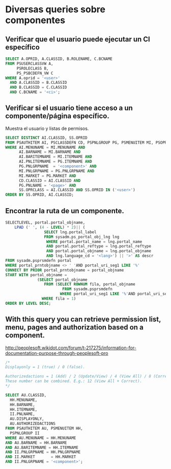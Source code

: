 # Diversas queries sobre componentes

## Verificar que el usuario puede ejecutar un CI específico 
```sql
SELECT A.OPRID, A.CLASSID, B.ROLENAME, C.BCNAME
FROM PSUSERCLASSVW A,
     PSROLECLASS B,
     PS_PSBCDEFN_VW C
WHERE A.oprid = '<user>'
  AND A.CLASSID = B.CLASSID
  AND B.CLASSID = C.CLASSID
  AND C.BCNAME = '<ci>';
```

## Verificar si el usuario tiene acceso a un componente/página específico.
Muestra el usuario y listas de permisos.
```sql
SELECT DISTINCT AI.CLASSID, SS.OPRID
FROM PSAUTHITEM AI, PSCLASSDEFN CD, PSPNLGROUP PG, PSMENUITEM MI, PSOPRCLS SS
WHERE AI.MENUNAME = MI.MENUNAME AND
      AI.BARNAME = MI.BARNAME AND
      AI.BARITEMNAME = MI.ITEMNAME AND
      AI.PNLITEMNAME = PG.ITEMNAME AND
      PG.PNLGRPNAME  = '<component>' AND
      MI.PNLGRPNAME = PG.PNLGRPNAME AND
      MI.MARKET = PG.MARKET AND
      CD.CLASSID = AI.CLASSID AND
      PG.PNLNAME = '<page>' AND
      SS.OPRCLASS = AI.CLASSID AND SS.OPRID IN ('<user>')
ORDER BY SS.OPRID, AI.CLASSID;
```

## Encontrar la ruta de un componente.
```sql
SELECTLEVEL, portal.portal_objname,
    LPAD (' ', (4 - LEVEL) * 2)|| (
                 SELECT lng.portal_label
                 FROM sysadm.ps_portal_obj_lng lng
                  WHERE portal.portal_name = lng.portal_name
                  AND portal.portal_reftype = lng.portal_reftype
                  AND portal.portal_objname = lng.portal_objname
                  AND lng.language_cd = '<lang>') || '>' AS descr
FROM sysadm.psprsmdefn portal
WHERE portal_prntobjname <> ' 'AND portal_uri_seg1 LIKE '%'
CONNECT BY PRIOR portal_prntobjname = portal_objname
START WITH portal_objname =
              (SELECT portal_objname
                 FROM (SELECT ROWNUM fila, portal_objname
                         FROM sysadm.psprsmdefn
                        WHERE portal_uri_seg1 LIKE '%'AND portal_uri_seg2 LIKE '%<component>%')
                WHERE fila = 1)
ORDER BY LEVEL DESC;
```

## With this query you can retrieve permission list, menu, pages and authorization based on a component.
http://peoplesoft.wikidot.com/forum/t-217275/information-for-documentation-purpose-through-peoplesoft-pro

```sql
/* 
Displayonly = 1 (true) / 0 (false).

Authorizedactions = 1 (Add) / 2 (Update/View) / 4 (View All) / 8 (Correct).
These number can be combined. E.g.: 12 (View All + Correct).
*/

SELECT AU.CLASSID,
  HH.MENUNAME,
  HH.BARNAME,
  HH.ITEMNAME,
  II.PNLNAME,
  AU.DISPLAYONLY,
  AU.AUTHORIZEDACTIONS
FROM PSAUTHITEM AU, PSMENUITEM HH,
  PSPNLGROUP II
WHERE AU.MENUNAME = HH.MENUNAME
AND AU.BARNAME = HH.BARNAME
AND AU.BARITEMNAME = HH.ITEMNAME
AND II.PNLGRPNAME = HH.PNLGRPNAME
AND II.MARKET       = HH.MARKET
AND II.PNLGRPNAME = '<component>';
```
